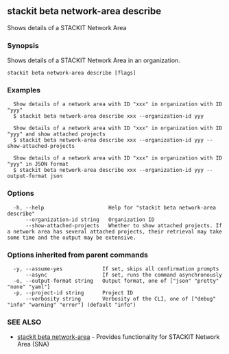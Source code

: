 ## stackit beta network-area describe

Shows details of a STACKIT Network Area

### Synopsis

Shows details of a STACKIT Network Area in an organization.

```
stackit beta network-area describe [flags]
```

### Examples

```
  Show details of a network area with ID "xxx" in organization with ID "yyy"
  $ stackit beta network-area describe xxx --organization-id yyy

  Show details of a network area with ID "xxx" in organization with ID "yyy" and show attached projects
  $ stackit beta network-area describe xxx --organization-id yyy --show-attached-projects

  Show details of a network area with ID "xxx" in organization with ID "yyy" in JSON format
  $ stackit beta network-area describe xxx --organization-id yyy --output-format json
```

### Options

```
  -h, --help                     Help for "stackit beta network-area describe"
      --organization-id string   Organization ID
      --show-attached-projects   Whether to show attached projects. If a network area has several attached projects, their retrieval may take some time and the output may be extensive.
```

### Options inherited from parent commands

```
  -y, --assume-yes             If set, skips all confirmation prompts
      --async                  If set, runs the command asynchronously
  -o, --output-format string   Output format, one of ["json" "pretty" "none" "yaml"]
  -p, --project-id string      Project ID
      --verbosity string       Verbosity of the CLI, one of ["debug" "info" "warning" "error"] (default "info")
```

### SEE ALSO

* [stackit beta network-area](./stackit_beta_network-area.md)	 - Provides functionality for STACKIT Network Area (SNA)

